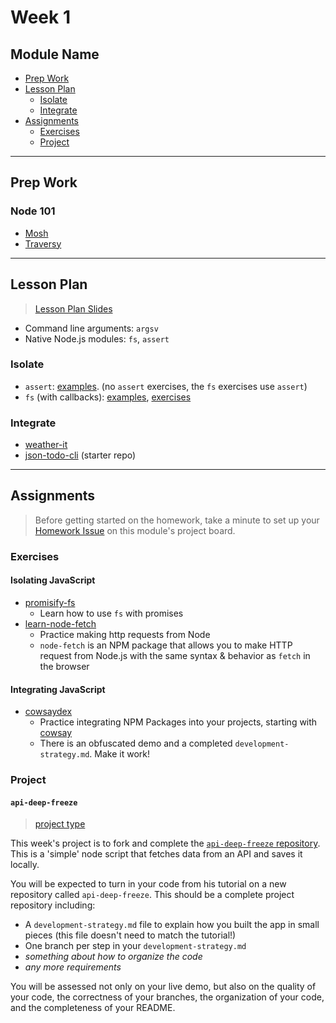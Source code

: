 # Week 1

## Module Name

* [Prep Work](#prep-work)
* [Lesson Plan](#lesson-plan)
  * [Isolate](#isolate)
  * [Integrate](#integrate)
* [Assignments](#assignments)
  * [Exercises](#exercises)
  * [Project](#project)

---

## Prep Work

### Node 101

* [Mosh]()
* [Traversy]()

---

## Lesson Plan

> [Lesson Plan Slides](https://hackyourfuture.be/module-name/week-X)

* Command line arguments: `argsv`
* Native Node.js modules: `fs`, `assert`

### Isolate

* `assert`: [examples](../isolate/assert). (no `assert` exercises, the `fs` exercises use `assert`)
* `fs` (with callbacks): [examples](../isolate/fs-examples), [exercises](../isolate/fs-exercises)

### Integrate

* [weather-it](../integrate/weather-it)
* [json-todo-cli](https://github.com/hackyourfuturebelgium/coming-soon) (starter repo)

---

## Assignments

> Before getting started on the homework, take a minute to set up your [Homework Issue](https://github.com/HackYourFutureBelgium/homework-submission#homework-issues) on this module's project board.

### Exercises

#### Isolating JavaScript

* [promisify-fs](https://)
  * Learn how to use `fs` with promises
* [learn-node-fetch](https://github.com/hackyourfuturebelgium/learn-node-fetch)
  * Practice making http requests from Node
  * `node-fetch` is an NPM package that allows you to make HTTP request from Node.js with the same syntax & behavior as `fetch` in the browser

#### Integrating JavaScript

* [cowsaydex](https://github.com/hackyourfuturebelgium/cowsaydex)
  * Practice integrating NPM Packages into your projects, starting with [cowsay](https://github.com/piuccio/cowsay)
  * There is an obfuscated demo and a completed `development-strategy.md`.  Make it work!

### Project

#### `api-deep-freeze`

> [project type](https://github.com/HackYourFutureBelgium/homework-submission/#projects)

This week's project is to fork and complete the [`api-deep-freeze` repository](https://github.com/hackyourfuturebelgium/api-deep-freeze).  This is a 'simple' node script that fetches data from an API and saves it locally.

You will be expected to turn in your code from his tutorial on a new repository called `api-deep-freeze`.  This should be a complete project repository including:

* A `development-strategy.md` file to explain how you built the app in small pieces (this file doesn't need to match the tutorial!)
* One branch per step in your `development-strategy.md`
* _something about how to organize the code_
* _any more requirements_

You will be assessed not only on your live demo, but also on the quality of your code, the correctness of your branches, the organization of your code, and the completeness of your README.

